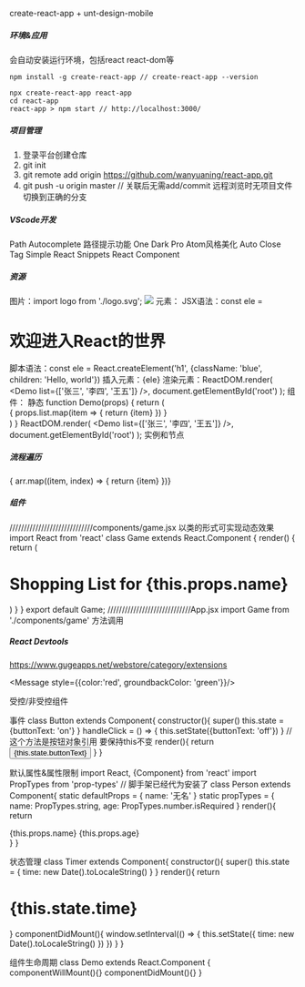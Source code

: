 create-react-app + unt-design-mobile

##### 环境&应用
会自动安装运行环境，包括react react-dom等
```
npm install -g create-react-app // create-react-app --version 

npx create-react-app react-app
cd react-app
react-app > npm start // http://localhost:3000/
```

##### 项目管理
1. 登录平台创建仓库
2. git init
3. git remote add origin https://github.com/wanyuaning/react-app.git
4. git push -u origin master // 关联后无需add/commit 远程浏览时无项目文件 切换到正确的分支

##### VScode开发
Path Autocomplete 路径提示功能
One Dark Pro      Atom风格美化
Auto Close Tag
Simple React Snippets
React Component

##### 资源
图片：import logo from './logo.svg'; <img src={logo} />
元素：
  JSX语法：const ele = <h1>欢迎进入React的世界</h1>   脚本语法：const ele = React.createElement('h1', {className: 'blue', children: 'Hello, world'})
  插入元素：{ele}   渲染元素：ReactDOM.render( <Demo list={['张三', '李四', '王五']} />, document.getElementById('root') );
组件：
  静态
  function Demo(props) { return ( <div className="red"> { props.list.map(item => { return <span>{item}</span> }) } </div> ) }
  ReactDOM.render( <Demo list={['张三', '李四', '王五']} />, document.getElementById('root') );
实例和节点

##### 流程遍历
{ arr.map((item, index) => {
  return <span key={index}>{item}</span>
})}

##### 组件
  /////////////////////////////components/game.jsx 以类的形式可实现动态效果
  import React from 'react'
  class Game extends React.Component { render() { return ( <div className="shopping-list"> <h1>Shopping List for {this.props.name}</h1> </div> ) } }
  export default Game;
  /////////////////////////////App.jsx
  import Game from './components/game'
  <Game name="ewan"></Game>
方法调用


##### React Devtools
https://www.gugeapps.net/webstore/category/extensions







<Message style={{color:'red', groundbackColor: 'green'}}/>





受控/非受控组件



事件
class Button extends Component{
    constructor(){
        super()
        this.state = {buttonText: 'on'}
    }
    handleClick = () => { this.setState({buttonText: 'off'}) } // 这个方法是按钮对象引用 要保持this不变
    render(){ return <button onClick={this.handleClick}>{this.state.buttonText}</button> }
}


默认属性&属性限制
import React, {Component} from 'react'
import PropTypes from 'prop-types' // 脚手架已经代为安装了
class Person extends Component{
    static defaultProps = { name: '无名' }
    static propTypes = {
        name: PropTypes.string,
        age: PropTypes.number.isRequired
    }
    render(){
        return <div>{this.props.name} {this.props.age}</div>
    }
}
<Person name="ewan" age={20} />
<Person />


状态管理
class Timer extends Component{
    constructor(){
        super()
        this.state = { time: new Date().toLocaleString() }
    }
    render(){
        return <h1>{this.state.time}</h1>
    }
    componentDidMount(){
        window.setInterval(() => {
            this.setState({ time: new Date().toLocaleString() })
        })
    }
}


组件生命周期
class Demo extends React.Component {
  componentWillMount(){}
  componentDidMount(){}
}





















